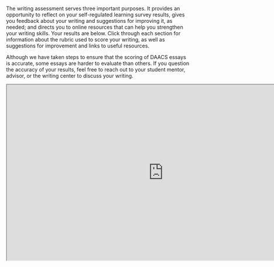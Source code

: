 The writing assessment serves three important purposes. It provides an opportunity to reflect on your self-regulated learning survey results, gives you feedback about your writing and suggestions for improving it, as needed; and directs you to online resources that can help you strengthen your writing skills. Your results are below. Click through each section for information about the rubric used to score your writing, as well as suggestions for improvement and links to useful resources. 

Although we have taken steps to ensure that the scoring of DAACS essays is accurate, some essays are harder to evaluate than others. If you question the accuracy of your results, feel free to reach out to your student mentor, advisor, or the writing center to discuss your writing.

<div class="embed-responsive embed-responsive-16by9"><iframe width="853" height="480" src="https://player.vimeo.com/video/212248311"></iframe></div>

<p class="hidden-for-nonconsenting">

<script>(function(t,e,s,o){var n,c,a;t.SMCX=t.SMCX||[],e.getElementById(o)||(n=e.getElementsByTagName(s),c=n[n.length-1],a=e.createElement(s),a.type="text/javascript",a.async=!0,a.id=o,a.src=["https:"===location.protocol?"https://":"http://","widget.surveymonkey.com/collect/website/js/lfhxHBELBsJhXR_2FBhX1Whk3DKgNKk9MgHULtDMBasH7uT2uWpVHFGoZbatTWZrYi.js"].join(""),c.parentNode.insertBefore(a,c))})(window,document,"script","smcx-sdk");</script>

</p>

